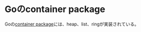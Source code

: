 # Goのcontainer package

Goの[container package](https://github.com/golang/go/tree/master/src/container)には、heap、list、ringが実装されている。

